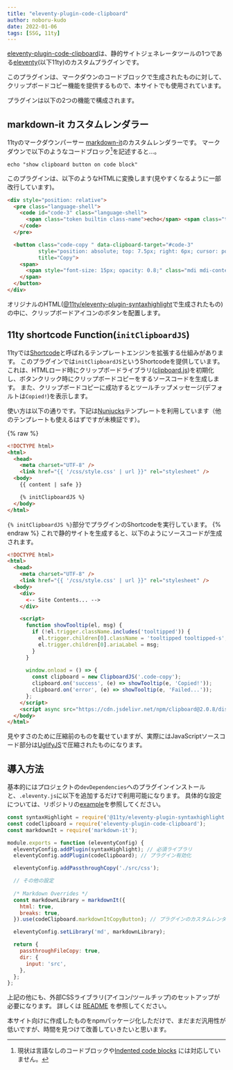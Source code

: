 ```yaml
---
title: "eleventy-plugin-code-clipboard"
author: noboru-kudo
date: 2022-01-06
tags: [SSG, 11ty]
---
```


[eleventy-plugin-code-clipboard](https://github.com/mamezou-tech/eleventy-plugin-code-clipboard)は、静的サイトジェネレータツールの1つである[eleventy](https://www.11ty.dev/)(以下11ty)のカスタムプラグインです。

このプラグインは、マークダウンのコードブロックで生成されたものに対して、クリップボードコピー機能を提供するもので、本サイトでも使用されています。

プラグインは以下の2つの機能で構成されます。

## markdown-it カスタムレンダラー

11tyのマークダウンパーサー [markdown-it](https://markdown-it.github.io/)のカスタムレンダラーです。
マークダウンで以下のようなコードブロック[^1]を記述すると...。

```shell
echo "show clipboard button on code block"
```

このプラグインは、以下のようなHTMLに変換します(見やすくなるように一部改行しています)。

```html
<div style="position: relative">
  <pre class="language-shell">
    <code id="code-3" class="language-shell">
      <span class="token builtin class-name">echo</span> <span class="token string">"show clipboard button on code block"</span>
    </code>
  </pre>

  <button class="code-copy " data-clipboard-target="#code-3" 
          style="position: absolute; top: 7.5px; right: 6px; cursor: pointer; outline: none; opacity: 0.8;" 
          title="Copy">
    <span>
      <span style="font-size: 15px; opacity: 0.8;" class="mdi mdi-content-copy"></span>
    </span>
  </button>
</div>
```

オリジナルのHTML([@11ty/eleventy-plugin-syntaxhighlight](https://www.11ty.dev/docs/plugins/syntaxhighlight/)で生成されたもの)の中に、クリップボードアイコンのボタンを配置します。

[^1]: 現状は言語なしのコードブロックや[Indented code blocks](https://spec.commonmark.org/0.28/#indented-code-blocks) には対応していません。

## 11ty shortcode Function(`initClipboardJS`)

11tyでは[Shortcode](https://www.11ty.dev/docs/shortcodes/)と呼ばれるテンプレートエンジンを拡張する仕組みがあります。
このプラグインでは`initClipboardJS`というShortcodeを提供しています。
これは、HTMLロード時にクリップボードライブラリ([clipboard.js](https://clipboardjs.com/))を初期化し、ボタンクリック時にクリップボードコピーをするソースコードを生成します。
また、クリップボードコピーに成功するとツールチップメッセージ(デフォルトは`Copied!`)を表示します。

使い方は以下の通りです。下記は[Nunjucks](https://mozilla.github.io/nunjucks/)テンプレートを利用しています（他のテンプレートも使えるはずですが未検証です）。

{% raw %}
```html
<!DOCTYPE html>
<html>
  <head>
    <meta charset="UTF-8" />
    <link href="{{ '/css/style.css' | url }}" rel="stylesheet" />
  <body>
    {{ content | safe }}

    {% initClipboardJS %}
  </body>
</html>
```
`{% initClipboardJS %}`部分でプラグインのShortcodeを実行しています。
{% endraw %}
これで静的サイトを生成すると、以下のようにソースコードが生成されます。

```html
<!DOCTYPE html>
<html>
  <head>
    <meta charset="UTF-8" />
    <link href="{{ '/css/style.css' | url }}" rel="stylesheet" />
  <body>
    <div>
      <-- Site Contents... -->
    </div>

    <script>
      function showTooltip(el, msg) {
        if (!el.trigger.className.includes('tooltipped')) {
          el.trigger.children[0].className = 'tooltipped tooltipped-s';
          el.trigger.children[0].ariaLabel = msg;
        }
      }
  
      window.onload = () => {
        const clipboard = new ClipboardJS('.code-copy');
        clipboard.on('success', (e) => showTooltip(e, 'Copied!'));
        clipboard.on('error', (e) => showTooltip(e, 'Failed...'));
      };
    </script>
    <script async src="https://cdn.jsdelivr.net/npm/clipboard@2.0.8/dist/clipboard.js"></script>
  </body>
</html>
```

見やすさのために圧縮前のものを載せていますが、実際にはJavaScriptソースコード部分は[UglifyJS](https://github.com/mishoo/UglifyJS)で圧縮されたものになります。

## 導入方法

基本的にはプロジェクトの`devDependencies`へのプラグインインストールと、`.eleventy.js`に以下を追加するだけで利用可能になります。
具体的な設定については、リポジトリの[example](https://github.com/mamezou-tech/eleventy-plugin-code-clipboard/tree/main/example)を参照してください。

```javascript
const syntaxHighlight = require('@11ty/eleventy-plugin-syntaxhighlight');
const codeClipboard = require('eleventy-plugin-code-clipboard');
const markdownIt = require('markdown-it');

module.exports = function (eleventyConfig) {
  eleventyConfig.addPlugin(syntaxHighlight); // 必須ライブラリ
  eleventyConfig.addPlugin(codeClipboard); // プラグイン有効化

  eleventyConfig.addPassthroughCopy('./src/css');

  // その他の設定
  
  /* Markdown Overrides */
  const markdownLibrary = markdownIt({
    html: true,
    breaks: true,
  }).use(codeClipboard.markdownItCopyButton); // プラグインのカスタムレンダラー設定

  eleventyConfig.setLibrary('md', markdownLibrary);

  return {
    passthroughFileCopy: true,
    dir: {
      input: 'src',
    },
  };
};
```

上記の他にも、外部CSSライブラリ(アイコン/ツールチップ)のセットアップが必要になります。
詳しくは [README](https://github.com/mamezou-tech/eleventy-plugin-code-clipboard/blob/main/README.md) を参照してください。

本サイト向けに作成したものをnpmパッケージ化しただけで、まだまだ汎用性が低いですが、時間を見つけて改善していきたいと思います。
